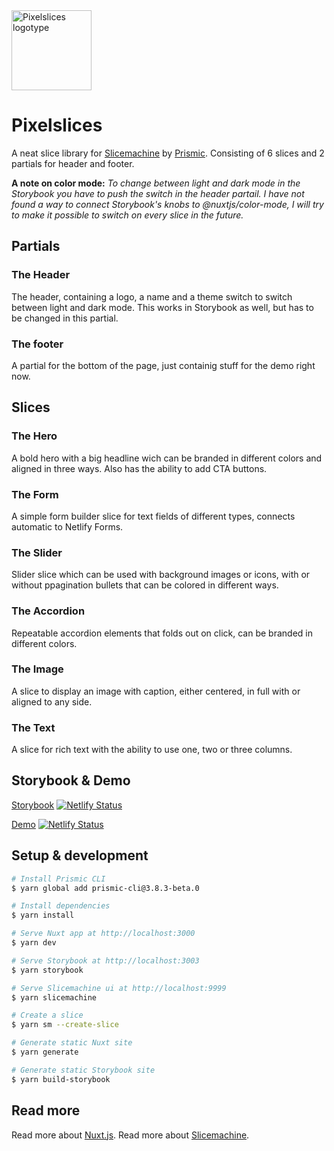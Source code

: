 <img src="https://github.com/samuelhorn/pixelslices/blob/master/static/icon.png?raw=true" alt="Pixelslices logotype" width="128" height="128" />

# Pixelslices

A neat slice library for [Slicemachine](https://www.slicemachine.dev/) by [Prismic](https://prismic.io/). Consisting of 6 slices and 2 partials for header and footer.

**A note on color mode:**
_To change between light and dark mode in the Storybook you have to push the switch in the header partail. I have not found a way to connect Storybook's knobs to @nuxtjs/color-mode, I will try to make it possible to switch on every slice in the future._

## Partials

### The Header

The header, containing a logo, a name and a theme switch to switch between light and dark mode. This works in Storybook as well, but has to be changed in this partial.

### The footer

A partial for the bottom of the page, just containig stuff for the demo right now.

## Slices

### The Hero

A bold hero with a big headline wich can be branded in different colors and aligned in three ways. Also has the ability to add CTA buttons.

### The Form

A simple form builder slice for text fields of different types, connects automatic to Netlify Forms.

### The Slider

Slider slice which can be used with background images or icons, with or without ppagination bullets that can be colored in different ways.

### The Accordion

Repeatable accordion elements that folds out on click, can be branded in different colors.

### The Image

A slice to display an image with caption, either centered, in full with or aligned to any side.

### The Text

A slice for rich text with the ability to use one, two or three columns.

## Storybook & Demo

[Storybook](https://pxlsls-story.samuelhorn.com) [![Netlify Status](https://api.netlify.com/api/v1/badges/5e4bbc91-0ff2-4342-82e4-38d43fa4e4af/deploy-status)](https://app.netlify.com/sites/pxlsls-story/deploys)

[Demo](https://pxlsls-demo.samuelhorn.com) [![Netlify Status](https://api.netlify.com/api/v1/badges/da3d6cf3-4571-4e26-9a24-fde92f63e86e/deploy-status)](https://app.netlify.com/sites/pxlsls-demo/deploys)

## Setup & development

```bash
# Install Prismic CLI
$ yarn global add prismic-cli@3.8.3-beta.0

# Install dependencies
$ yarn install

# Serve Nuxt app at http://localhost:3000
$ yarn dev

# Serve Storybook at http://localhost:3003
$ yarn storybook

# Serve Slicemachine ui at http://localhost:9999
$ yarn slicemachine

# Create a slice
$ yarn sm --create-slice

# Generate static Nuxt site
$ yarn generate

# Generate static Storybook site
$ yarn build-storybook
```

## Read more

Read more about [Nuxt.js](https://nuxtjs.org).
Read more about [Slicemachine](https://www.slicemachine.dev/).
